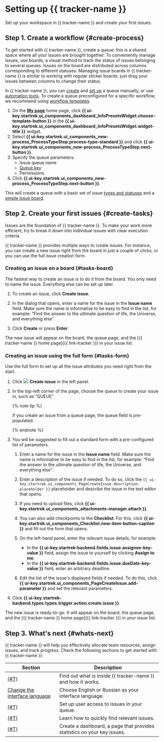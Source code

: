 # Setting up {{ tracker-name }}

Set up your workspace in {{ tracker-name }} and create your first issues.

## Step 1. Create a workflow {#create-process}

To get started with {{ tracker-name }}, create a queue: this is a shared space where all your issues are brought together. To conveniently manage issues, use boards, a visual method to track the status of issues belonging to several queues. Issues on the board are distributed across columns corresponding to different statuses. Managing issue boards in {{ tracker-name }} is similar to working with regular sticker boards: just drag your issues between columns to change their status.

In {{ tracker-name }}, you can [create](manager/create-queue.md) and [set up](manager/edit-queue-general.md) a queue manually, or use [automation tools](automation.md). To create a queue preconfigured for a specific workflow, we recommend using [workflow templates](manager/create-work-process.md).


1. On the  [**My page**](https://tracker.yandex.ru/pages/my) home page, click **{{ ui-key.startrek.ui_components_dashboard_InfoPresetsWidget.choose-template-button }}** in the **{{ ui-key.startrek.ui_components_dashboard_InfoPresetsWidget.widget-title }}** widget.
1. Select **{{ ui-key.startrek.ui_components_new-process_ProcessTypeStep.process-type-standard }}** and click **{{ ui-key.startrek.ui_components_new-process_ProcessTypeStep.next-button }}**.
1. Specify the queue parameters:
   * Issue queue name
   * [Queue key](manager/create-queue.md#key)
   * Permissions
1. Click **{{ ui-key.startrek.ui_components_new-process_ProcessTypeStep.next-button }}**.

This will create a queue with a basic set of issue [types and statuses](manager/workflow.md) and a [simple issue board](manager/agile.md#sec_boards).


## Step 2. Create your first issues {#create-tasks}

Issues are the foundation of {{ tracker-name }}. To make your work more efficient, try to break it down into individual issues with clear execution criteria.

{{ tracker-name }} provides multiple ways to create issues. For instance, you can create a new issue right from the board in just a couple of clicks, or you can use the full issue creation form.

### Creating an issue on a board {#tasks-board}

The fastest way to create an issue is to do it from the board. You only need to name the issue. Everything else can be set up later.

1. To create an issue, click **Create issue**.

1. In the dialog that opens, enter a name for the issue in the **Issue name** field. Make sure the name is informative to be easy to find in the list, for example: <q>Find the answer to the ultimate question of life, the Universe, and everything else</q>.

1. Click **Create** or press **Enter**.

The new issue will appear on the board, the queue page, and the [{{ tracker-name }} home page]({{ link-tracker }}) in your issue list.

### Creating an issue using the full form {#tasks-form}

Use the full form to set up all the issue attributes you need right from the start.

1. Click ![](../_assets/tracker/svg/icon-add.svg) **Create issue** in the left panel.

1. In the top-left corner of the page, choose the queue to create your issue in, such as <q>QUEUE</q>.

   {% note tip %}

   If you create an issue from a queue page, the queue field is pre-populated.

   {% endnote %}

1. You will be suggested to fill out a standard form with a pre-configured list of parameters.

   1. Enter a name for the issue in the **Issue name** field. Make sure the name is informative to be easy to find in the list, for example: <q>Find the answer to the ultimate question of life, the Universe, and everything else</q>.

   1. Enter a description of the issue if needed. To do so, click the `{{ ui-key.startrek.ui_components_PageCreateIssue.description-placeholder }}` placeholder and describe the issue in the text editor that opens.

   1. If you need to upload files, click **{{ ui-key.startrek.ui_components_attachments-manager.attach }}**.

   1. You can also add checkpoints to the **Checklist**. For this, click **{{ ui-key.startrek.ui_components_Checklist.new-item-button-caption }}** and fill out the form that opens.

   1. On the left-hand panel, enter the relevant issue details, for example:
      * In the **{{ ui-key.startrek-backend.fields.issue.assignee-key-value }}** field, assign the issue to yourself by clicking **Assign to me**.
      * In the **{{ ui-key.startrek-backend.fields.issue.dueDate-key-value }}** field, enter an arbitrary deadline.

   1. Edit the list of the issue's displayed fields if needed. To do this, click **{{ ui-key.startrek.ui_components_PageCreateIssue.add-parameter }}** and set the relevant parameters.

1. Click **{{ ui-key.startrek-backend.types.types.trigger.action.create.issue }}**.

The new issue is ready-to-go. It will appear on the board, the queue page, and the [{{ tracker-name }} home page]({{ link-tracker }}) in your issue list.

## Step 3. What's next {#whats-next}

{{ tracker-name }} will help you effectively allocate team resources, assign issues, and track progress. Check the following sections to get started with {{ tracker-name }}:

Section | Description
------ | --------
[{#T}](about-tracker.md) | Find out what is inside {{ tracker-name }} and how it works.
[Change the interface language](user/personal.md#choose-language) | Choose English or Russian as your interface language.
[{#T}](manager/queue-access.md) | Set up user access to issues in your queue.
[{#T}](user/search-task.md) | Learn how to quickly find relevant issues.
[{#T}](user/dashboard.md) | Create a dashboard, a page that provides statistics on your key issues.
